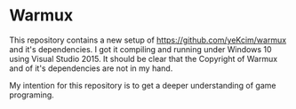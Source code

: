 # Warmux

This repository contains a new setup of https://github.com/yeKcim/warmux and it's dependencies. I got it compiling and running under Windows 10 using Visual Studio 2015.
It should be clear that the Copyright of Warmux and of it's dependencies are not in my hand.

My intention for this repository is to get a deeper understanding of game programing.
